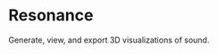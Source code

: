 <!--
	Copyright Myles Trevino
	Licensed under the Apache License, Version 2.0
	http://www.apache.org/licenses/LICENSE-2.0
-->


# Resonance
Generate, view, and export 3D visualizations of sound.
